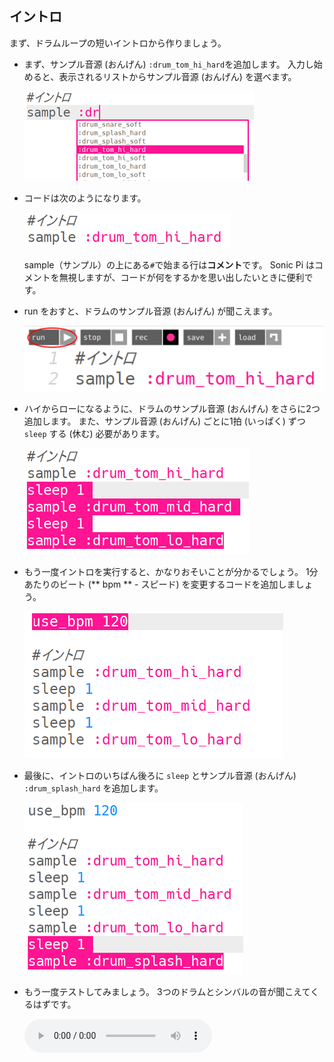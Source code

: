 ## イントロ

まず、ドラムループの短いイントロから作りましょう。

+ まず、サンプル音源 (おんげん) `:drum_tom_hi_hard`を追加します。 入力し始めると、表示されるリストからサンプル音源 (おんげん) を選べます。
    
    ![スクリーンショット](images/drum-sample-help.png)

+ コードは次のようになります。
    
    ![スクリーンショット](images/drum-intro-1.png)
    
    sample（サンプル）の上にある`#`で始まる行は**コメント**です。 Sonic Pi はコメントを無視しますが、コードが何をするかを思い出したいときに便利です。

+ run をおすと、ドラムのサンプル音源 (おんげん) が聞こえます。
    
    ![スクリーンショット](images/drum-run.png)

+ ハイからローになるように、ドラムのサンプル音源 (おんげん) をさらに2つ追加します。 また、サンプル音源 (おんげん) ごとに1拍 (いっぱく) ずつ `sleep` する (休む) 必要があります。
    
    ![スクリーンショット](images/drum-intro-2.png)

+ もう一度イントロを実行すると、かなりおそいことが分かるでしょう。 1分あたりのビート (** bpm ** - スピード) を変更するコードを追加しましょう。
    
    ![スクリーンショット](images/drum-bpm.png)

+ 最後に、イントロのいちばん後ろに `sleep` とサンプル音源 (おんげん) `:drum_splash_hard` を追加します。
    
    ![スクリーンショット](images/drum-intro-splash.png)

+ もう一度テストしてみましょう。 3つのドラムとシンバルの音が聞こえてくるはずです。
    
    <div id="audio-preview" class="pdf-hidden">
    <audio controls preload> 
      <source src="resources/drums-intro.mp3" type="audio/mpeg"> 
    お使いのブラウザは<code>audio</code>要素をサポートしていません。 
    </audio>
    </div>